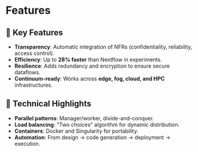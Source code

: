 # Features

## 🌟 Key Features
- **Transparency**: Automatic integration of NFRs (confidentiality, reliability, access control).  
- **Efficiency**: Up to **28% faster** than Nextflow in experiments.  
- **Resilience**: Adds redundancy and encryption to ensure secure dataflows.  
- **Continuum-ready**: Works across **edge, fog, cloud, and HPC** infrastructures.  

## 🔧 Technical Highlights
- **Parallel patterns**: Manager/worker, divide-and-conquer.  
- **Load balancing**: "Two choices" algorithm for dynamic distribution.  
- **Containers**: Docker and Singularity for portability.  
- **Automation**: From design → code generation → deployment → execution.  
